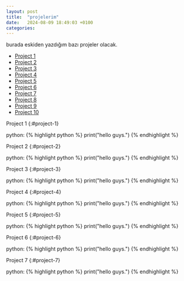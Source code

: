 ```yaml
---
layout: post
title:  "projelerim"
date:   2024-08-09 18:49:03 +0100
categories:
---
```


burada eskiden yazdığım bazı projeler olacak.

- [Project 1](#project-1)
- [Project 2](#project-2)
- [Project 3](#project-3)
- [Project 4](#project-4)
- [Project 5](#project-5)
- [Project 6](#project-6)
- [Project 7](#project-7)
- [Project 8](#project-8)
- [Project 9](#project-9)
- [Project 10](#project-10)


Project 1 
{:#project-1}

python:
{% highlight python %}
print("hello guys.")
{% endhighlight %}

Project 2 
{:#project-2}

python:
{% highlight python %}
print("hello guys.")
{% endhighlight %}

Project 3 {:#project-3}

python:
{% highlight python %}
print("hello guys.")
{% endhighlight %}

Project 4 
{:#project-4}

python:
{% highlight python %}
print("hello guys.")
{% endhighlight %}

Project 5 
{:#project-5}

python:
{% highlight python %}
print("hello guys.")
{% endhighlight %}

Project 6 
{:#project-6}

python:
{% highlight python %}
print("hello guys.")
{% endhighlight %}

Project 7 
{:#project-7}

python:
{% highlight python %}
print("hello guys.")
{% endhighlight %}

